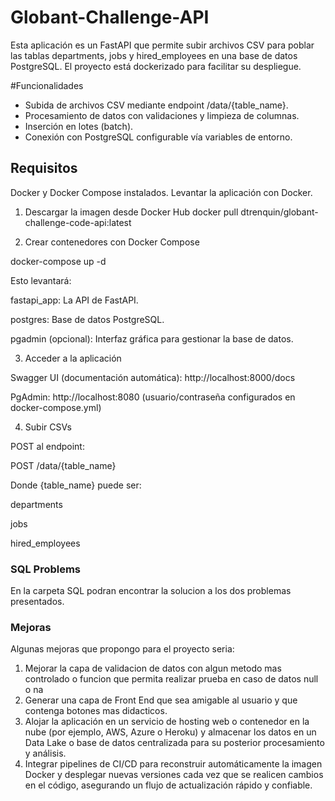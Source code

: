 # Globant-Challenge-API

Esta aplicación es un FastAPI que permite subir archivos CSV para poblar las tablas departments,
jobs y hired_employees en una base de datos PostgreSQL. El proyecto está dockerizado para facilitar su despliegue.

#Funcionalidades

- Subida de archivos CSV mediante endpoint /data/{table_name}.
- Procesamiento de datos con validaciones y limpieza de columnas.
- Inserción en lotes (batch).
- Conexión con PostgreSQL configurable vía variables de entorno.

## Requisitos

Docker y Docker Compose instalados.
Levantar la aplicación con Docker.

1. Descargar la imagen desde Docker Hub
docker pull dtrenquin/globant-challenge-code-api:latest

2. Crear contenedores con Docker Compose

docker-compose up -d


Esto levantará:

fastapi_app: La API de FastAPI.

postgres: Base de datos PostgreSQL.

pgadmin (opcional): Interfaz gráfica para gestionar la base de datos.

3. Acceder a la aplicación

Swagger UI (documentación automática): http://localhost:8000/docs

PgAdmin: http://localhost:8080 (usuario/contraseña configurados en docker-compose.yml)

4. Subir CSVs

POST al endpoint:

POST /data/{table_name}

Donde {table_name} puede ser:

departments

jobs

hired_employees

### SQL Problems 

En la carpeta SQL podran encontrar la solucion a los dos problemas presentados. 

### Mejoras 

Algunas mejoras que propongo para el proyecto seria:
1. Mejorar la capa de validacion de datos con algun metodo mas controlado o funcion que permita realizar prueba en caso de datos null o na
2. Generar una capa de Front End que sea amigable al usuario y que contenga botones mas didacticos. 
3. Alojar la aplicación en un servicio de hosting web o contenedor en la nube (por ejemplo, AWS, Azure o Heroku) y almacenar los datos en un Data Lake o base de datos centralizada para su posterior procesamiento y análisis.
4. Integrar pipelines de CI/CD para reconstruir automáticamente la imagen Docker y desplegar nuevas versiones cada vez que se realicen cambios en el código, asegurando un flujo de actualización rápido y confiable.

